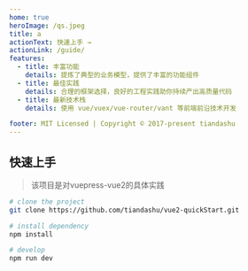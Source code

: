 ```yaml
---
home: true
heroImage: /qs.jpeg
title: a
actionText: 快速上手 →
actionLink: /guide/
features:
  - title: 丰富功能
    details: 提炼了典型的业务模型，提供了丰富的功能组件
  - title: 最佳实践
    details: 合理的框架选择，良好的工程实践助你持续产出高质量代码
  - title: 最新技术栈
    details: 使用 vue/vuex/vue-router/vant 等前端前沿技术开发

footer: MIT Licensed | Copyright © 2017-present tiandashu
---
```


## 快速上手
> 该项目是对vuepress-vue2的具体实践
```bash
# clone the project
git clone https://github.com/tiandashu/vue2-quickStart.git

# install dependency
npm install

# develop
npm run dev
```
